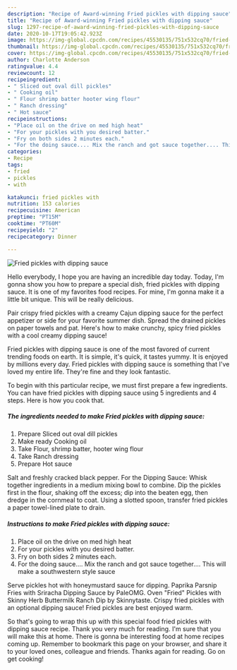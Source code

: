 ```yaml
---
description: "Recipe of Award-winning Fried pickles with dipping sauce"
title: "Recipe of Award-winning Fried pickles with dipping sauce"
slug: 1297-recipe-of-award-winning-fried-pickles-with-dipping-sauce
date: 2020-10-17T19:05:42.923Z
image: https://img-global.cpcdn.com/recipes/45530135/751x532cq70/fried-pickles-with-dipping-sauce-recipe-main-photo.jpg
thumbnail: https://img-global.cpcdn.com/recipes/45530135/751x532cq70/fried-pickles-with-dipping-sauce-recipe-main-photo.jpg
cover: https://img-global.cpcdn.com/recipes/45530135/751x532cq70/fried-pickles-with-dipping-sauce-recipe-main-photo.jpg
author: Charlotte Anderson
ratingvalue: 4.4
reviewcount: 12
recipeingredient:
- " Sliced out oval dill pickles"
- " Cooking oil"
- " Flour shrimp batter hooter wing flour"
- " Ranch dressing"
- " Hot sauce"
recipeinstructions:
- "Place oil on the drive on med high heat"
- "For your pickles with you desired batter."
- "Fry on both sides 2 minutes each."
- "For the doing sauce.... Mix the ranch and got sauce together.... This will make a southwestern style sauce"
categories:
- Recipe
tags:
- fried
- pickles
- with

katakunci: fried pickles with 
nutrition: 153 calories
recipecuisine: American
preptime: "PT15M"
cooktime: "PT60M"
recipeyield: "2"
recipecategory: Dinner

---
```



![Fried pickles with dipping sauce](https://img-global.cpcdn.com/recipes/45530135/751x532cq70/fried-pickles-with-dipping-sauce-recipe-main-photo.jpg)

Hello everybody, I hope you are having an incredible day today. Today, I'm gonna show you how to prepare a special dish, fried pickles with dipping sauce. It is one of my favorites food recipes. For mine, I'm gonna make it a little bit unique. This will be really delicious.

Pair crispy fried pickles with a creamy Cajun dipping sauce for the perfect appetizer or side for your favorite summer dish. Spread the drained pickles on paper towels and pat. Here&#39;s how to make crunchy, spicy fried pickles with a cool creamy dipping sauce!

Fried pickles with dipping sauce is one of the most favored of current trending foods on earth. It is simple, it's quick, it tastes yummy. It is enjoyed by millions every day. Fried pickles with dipping sauce is something that I've loved my entire life. They're fine and they look fantastic.


To begin with this particular recipe, we must first prepare a few ingredients. You can have fried pickles with dipping sauce using 5 ingredients and 4 steps. Here is how you cook that.

<!--inarticleads1-->

##### The ingredients needed to make Fried pickles with dipping sauce:

1. Prepare  Sliced out oval dill pickles
1. Make ready  Cooking oil
1. Take  Flour, shrimp batter, hooter wing flour
1. Take  Ranch dressing
1. Prepare  Hot sauce


Salt and freshly cracked black pepper. For the Dipping Sauce: Whisk together ingredients in a medium mixing bowl to combine. Dip the pickles first in the flour, shaking off the excess; dip into the beaten egg, then dredge in the cornmeal to coat. Using a slotted spoon, transfer fried pickles a paper towel-lined plate to drain. 

<!--inarticleads2-->

##### Instructions to make Fried pickles with dipping sauce:

1. Place oil on the drive on med high heat
1. For your pickles with you desired batter.
1. Fry on both sides 2 minutes each.
1. For the doing sauce.... Mix the ranch and got sauce together.... This will make a southwestern style sauce


Serve pickles hot with honeymustard sauce for dipping. Paprika Parsnip Fries with Sriracha Dipping Sauce by PaleOMG. Oven &#34;Fried&#34; Pickles with Skinny Herb Buttermilk Ranch Dip by Skinnytaste. Crispy fried pickles with an optional dipping sauce! Fried pickles are best enjoyed warm. 

So that's going to wrap this up with this special food fried pickles with dipping sauce recipe. Thank you very much for reading. I'm sure that you will make this at home. There is gonna be interesting food at home recipes coming up. Remember to bookmark this page on your browser, and share it to your loved ones, colleague and friends. Thanks again for reading. Go on get cooking!
